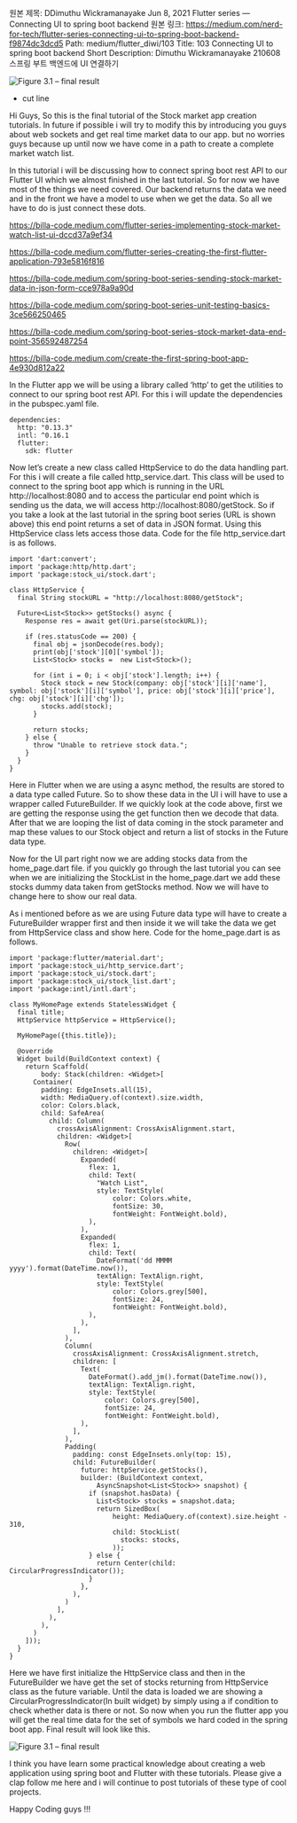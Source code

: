 원본 제목: DDimuthu Wickramanayake Jun 8, 2021 Flutter series — Connecting UI to spring boot backend
원본 링크: https://medium.com/nerd-for-tech/flutter-series-connecting-ui-to-spring-boot-backend-f9874dc3dcd5
Path:
medium/flutter_diwi/103
Title:
103 Connecting UI to spring boot backend
Short Description:
Dimuthu Wickramanayake 210608 스프링 부트 백엔드에 UI 연결하기

![Figure 3.1 – final result](/flutter_diwi_img/103-01-final_result.png)
- cut line


Hi Guys, So this is the final tutorial of the Stock market app creation tutorials. In future if possible i will try to modify this by introducing you guys about web sockets and get real time market data to our app. but no worries guys because up until now we have come in a path to create a complete market watch list.

In this tutorial i will be discussing how to connect spring boot rest API to our Flutter UI which we almost finished in the last tutorial. So for now we have most of the things we need covered. Our backend returns the data we need and in the front we have a model to use when we get the data. So all we have to do is just connect these dots.

https://billa-code.medium.com/flutter-series-implementing-stock-market-watch-list-ui-dccd37a9ef34

https://billa-code.medium.com/flutter-series-creating-the-first-flutter-application-793e5816f816

https://billa-code.medium.com/spring-boot-series-sending-stock-market-data-in-json-form-cce978a9a90d

https://billa-code.medium.com/spring-boot-series-unit-testing-basics-3ce566250465

https://billa-code.medium.com/spring-boot-series-stock-market-data-end-point-356592487254

https://billa-code.medium.com/create-the-first-spring-boot-app-4e930d812a22

In the Flutter app we will be using a library called ‘http’ to get the utilities to connect to our spring boot rest API. For this i will update the dependencies in the pubspec.yaml file.

```
dependencies:
  http: "0.13.3"
  intl: ^0.16.1
  flutter:
    sdk: flutter
```

Now let’s create a new class called HttpService to do the data handling part. For this i will create a file called http_service.dart. This class will be used to connect to the spring boot app which is running in the URL http://localhost:8080 and to access the particular end point which is sending us the data, we will access http://localhost:8080/getStock. So if you take a look at the last tutorial in the spring boot series (URL is shown above) this end point returns a set of data in JSON format. Using this HttpService class lets access those data. Code for the file http_service.dart is as follows.

```
import 'dart:convert';
import 'package:http/http.dart';
import 'package:stock_ui/stock.dart';

class HttpService {
  final String stockURL = "http://localhost:8080/getStock";

  Future<List<Stock>> getStocks() async {
    Response res = await get(Uri.parse(stockURL));

    if (res.statusCode == 200) {
      final obj = jsonDecode(res.body);
      print(obj['stock'][0]['symbol']);
      List<Stock> stocks =  new List<Stock>();

      for (int i = 0; i < obj['stock'].length; i++) {
        Stock stock = new Stock(company: obj['stock'][i]['name'], symbol: obj['stock'][i]['symbol'], price: obj['stock'][i]['price'], chg: obj['stock'][i]['chg']);
        stocks.add(stock);
      }

      return stocks;
    } else {
      throw "Unable to retrieve stock data.";
    }
  }
}
```

Here in Flutter when we are using a async method, the results are stored to a data type called Future. So to show these data in the UI i will have to use a wrapper called FutureBuilder. If we quickly look at the code above, first we are getting the response using the get function then we decode that data. After that we are looping the list of data coming in the stock parameter and map these values to our Stock object and return a list of stocks in the Future data type.

Now for the UI part right now we are adding stocks data from the home_page.dart file. if you quickly go through the last tutorial you can see when we are initializing the StockList in the home_page.dart we add these stocks dummy data taken from getStocks method. Now we will have to change here to show our real data.

As i mentioned before as we are using Future data type will have to create a FutureBuilder wrapper first and then inside it we will take the data we get from HttpService class and show here. Code for the home_page.dart is as follows.

```
import 'package:flutter/material.dart';
import 'package:stock_ui/http_service.dart';
import 'package:stock_ui/stock.dart';
import 'package:stock_ui/stock_list.dart';
import 'package:intl/intl.dart';

class MyHomePage extends StatelessWidget {
  final title;
  HttpService httpService = HttpService();

  MyHomePage({this.title});

  @override
  Widget build(BuildContext context) {
    return Scaffold(
        body: Stack(children: <Widget>[
      Container(
        padding: EdgeInsets.all(15),
        width: MediaQuery.of(context).size.width,
        color: Colors.black,
        child: SafeArea(
          child: Column(
            crossAxisAlignment: CrossAxisAlignment.start,
            children: <Widget>[
              Row(
                children: <Widget>[
                  Expanded(
                    flex: 1,
                    child: Text(
                      "Watch List",
                      style: TextStyle(
                          color: Colors.white,
                          fontSize: 30,
                          fontWeight: FontWeight.bold),
                    ),
                  ),
                  Expanded(
                    flex: 1,
                    child: Text(
                      DateFormat('dd MMMM yyyy').format(DateTime.now()),
                      textAlign: TextAlign.right,
                      style: TextStyle(
                          color: Colors.grey[500],
                          fontSize: 24,
                          fontWeight: FontWeight.bold),
                    ),
                  ),
                ],
              ),
              Column(
                crossAxisAlignment: CrossAxisAlignment.stretch,
                children: [
                  Text(
                    DateFormat().add_jm().format(DateTime.now()),
                    textAlign: TextAlign.right,
                    style: TextStyle(
                        color: Colors.grey[500],
                        fontSize: 24,
                        fontWeight: FontWeight.bold),
                  ),
                ],
              ),
              Padding(
                padding: const EdgeInsets.only(top: 15),
                child: FutureBuilder(
                  future: httpService.getStocks(),
                  builder: (BuildContext context,
                      AsyncSnapshot<List<Stock>> snapshot) {
                    if (snapshot.hasData) {
                      List<Stock> stocks = snapshot.data;
                      return SizedBox(
                          height: MediaQuery.of(context).size.height - 310,
                          child: StockList(
                            stocks: stocks,
                          ));
                    } else {
                      return Center(child: CircularProgressIndicator());
                    }
                  },
                ),
              )
            ],
          ),
        ),
      )
    ]));
  }
}
```

Here we have first initialize the HttpService class and then in the FutureBuilder we have get the set of stocks returning from HttpService class as the future variable. Until the data is loaded we are showing a CircularProgressIndicator(In built widget) by simply using a if condition to check whether data is there or not. So now when you run the flutter app you will get the real time data for the set of symbols we hard coded in the spring boot app. Final result will look like this.

![Figure 3.1 – final result](/flutter_diwi_img/103-01-final_result.png)

I think you have learn some practical knowledge about creating a web application using spring boot and Flutter with these tutorials. Please give a clap follow me here and i will continue to post tutorials of these type of cool projects.

Happy Coding guys !!!
